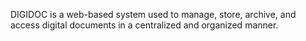 DIGIDOC is a web-based system used to manage, store, archive, and access digital documents in a centralized and organized manner.
